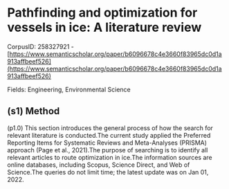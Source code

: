 # Pathfinding and optimization for vessels in ice: A literature review

CorpusID: 258327921 - [https://www.semanticscholar.org/paper/b6096678c4e3660f83965dc0d1a913affbeef526](https://www.semanticscholar.org/paper/b6096678c4e3660f83965dc0d1a913affbeef526)

Fields: Engineering, Environmental Science

## (s1) Method
(p1.0) This section introduces the general process of how the search for relevant literature is conducted.The current study applied the Preferred Reporting Items for Systematic Reviews and Meta-Analyses (PRISMA) approach (Page et al., 2021).The purpose of searching is to identify all relevant articles to route optimization in ice.The information sources are online databases, including Scopus, Science Direct, and Web of Science.The queries do not limit time; the latest update was on Jan 01, 2022.
